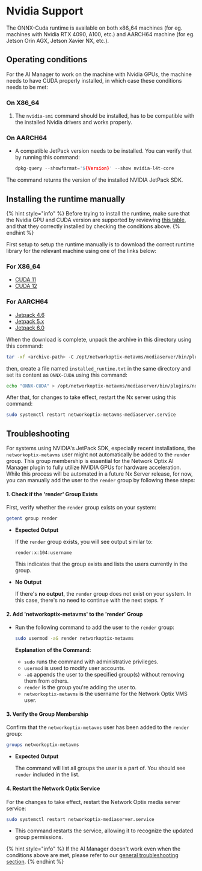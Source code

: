 # Nvidia Support

The ONNX-Cuda runtime is available on both x86\_64 machines (for eg. machines with Nvidia RTX 4090, A100, etc.) and AARCH64 machine (for eg. Jetson Orin AGX, Jetson Xavier NX, etc.).

## Operating conditions

For the AI Manager to work on the machine with Nvidia GPUs, the machine needs to have CUDA properly installed, in which case these conditions needs to be met:

### On X86\_64

1. The `nvidia-smi` command should be installed, has to be compatible with the installed Nvidia drivers and works properly.

### On AARCH64

*   A compatible JetPack version needs to be installed. You can verify that by running this command:

    ```cpp
    dpkg-query --showformat='${Version}' --show nvidia-l4t-core
    ```

The command returns the version of the installed NVIDIA JetPack SDK.

## Installing the runtime manually

{% hint style="info" %}
Before trying to  install the runtime, make sure that the Nvidia GPU and CUDA version are supported by reviewing [this table](supported-ai-accelerators.md), and that they correctly installed by checking the conditions above.
{% endhint %}

First setup to setup the runtime manually is to download the correct runtime library for the relevant machine using one of the links below:

### For X86\_64

* [CUDA 11](https://artifactory.nxvms.dev/artifactory/nxai_open/OAAX/runtimes/v4-4/nvidia-cuda_11-x86_64-ort.tar.gz)
* [CUDA 12](https://artifactory.nxvms.dev/artifactory/nxai_open/OAAX/runtimes/v4-4/nvidia-cuda_12-x86_64-ort.tar.gz)

### For AARCH64

* [Jetpack 4.6](https://artifactory.nxvms.dev/artifactory/nxai_open/OAAX/runtimes/v4-4/nvidia-cuda_10-aarch64-ort.tar.gz)
* [Jetpack 5.x](https://artifactory.nxvms.dev/artifactory/nxai_open/OAAX/runtimes/v4-4/nvidia-cuda_11-aarch64-ort.tar.gz)
* [Jetpack 6.0 ](https://artifactory.nxvms.dev/artifactory/nxai_open/OAAX/runtimes/v4-4/nvidia-cuda_12-aarch64-ort.tar.gz)

When the download is complete, unpack the archive in this directory using this command:

```bash
tar -xf <archive-path> -C /opt/networkoptix-metavms/mediaserver/bin/plugins/nxai_plugin/nxai_manager/bin
```

then, create a file named `installed_runtime.txt` in the same directory and set its content as `ONNX-CUDA` using this command:

```bash
echo "ONNX-CUDA" > /opt/networkoptix-metavms/mediaserver/bin/plugins/nxai_plugin/nxai_manager/bin/installed_runtime.txt
```

After that, for changes to take effect, restart the Nx server using this command:

```bash
sudo systemctl restart networkoptix-metavms-mediaserver.service
```

## Troubleshooting

For systems using NVIDIA's JetPack SDK, especially recent installations, the `networkoptix-metavms` user might not automatically be added to the `render` group. This group membership is essential for the Network Optix AI Manager plugin to fully utilize NVIDIA GPUs for hardware acceleration. While this process will be automated in a future Nx Server release, for now, you can manually add the user to the `render` group by following these steps:

#### 1. Check if the 'render' Group Exists

First, verify whether the `render` group exists on your system:

```bash
getent group render
```

*   **Expected Output**

    If the `render` group exists, you will see output similar to:

    ```
    render:x:104:username
    ```

    This indicates that the group exists and lists the users currently in the group.
*   **No Output**

    If there's **no output**, the `render` group does not exist on your system. In this case, there's no need to continue with the next steps. Y

#### 2. Add 'networkoptix-metavms' to the 'render' Group

*   Run the following command to add the user to the `render` group:

    ```bash
    sudo usermod -aG render networkoptix-metavms
    ```

    **Explanation of the Command:**

    * `sudo` runs the command with administrative privileges.
    * `usermod` is used to modify user accounts.
    * `-aG` appends the user to the specified group(s) without removing them from others.
    * `render` is the group you're adding the user to.
    * `networkoptix-metavms` is the username for the Network Optix VMS user.

#### 3. Verify the Group Membership

Confirm that the `networkoptix-metavms` user has been added to the `render` group:

```bash
groups networkoptix-metavms
```

*   **Expected Output**

    The command will list all groups the user is a part of. You should see `render` included in the list.

#### 4. Restart the Network Optix Service

For the changes to take effect, restart the Network Optix media server service:

```bash
sudo systemctl restart networkoptix-mediaserver.service
```

* This command restarts the service, allowing it to recognize the updated group permissions.

{% hint style="info" %}
If the AI Manager doesn't work even when the conditions above are met, please refer to our [general troubleshooting section](../support-and-troubleshooting/how-to-get-support.md).
{% endhint %}

